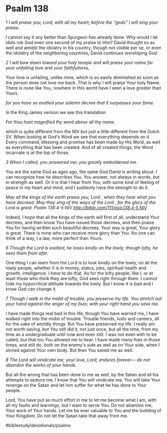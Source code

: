 # Psalm 138
*1 I will praise you, Lord, with all my heart;*
*before the “gods” I will sing your praise.*

I cannot say it any better than Spurgeon has already done. Why would I let idols rob God even one second of my praise to Him? David thought so as well and amidst the idolatry in his country, though not visible per se, or even the idolatry of the neighboring countries, David continues worshiping God.

*2 I will bow down toward your holy temple*
*and will praise your name*
*for your unfailing love and your faithfulness,*

Your love is unfailing, unlike mine, which is so easily diminished as soon as the person does not love me back. That is why I will praise Your holy Name. There is none like You, nowhere in this world have I seen a love greater than Yours.

*for you have so exalted your solemn decree*
*that it surpasses your fame.*

In the King James version we see this translation

*For thou hast magnified thy word above all thy name.*

which is quite different from the NIV but just a little different from the Dutch SV.
When looking at God's Word we see that everything depends on it. Every command, blessing and promise has been made by His Word, as well as everything that has been created.
And of all created things, the Word incarnate is at the top of those.

*3 When I called, you answered me;*
*you greatly emboldened me.*

You are the same God as ages ago, the same God David is writing about. I can recognize how he describes You. You answer, not always in words, but in strength as well. Or it is that I hear from You, with some kind of feeling of peace in my heart and mind, and I suddenly have the strength to do it.

*May all the kings of the earth praise you, Lord , when they hear what you have decreed. May they sing of the ways of the Lord , for the glory of the Lord is great.*
*Psalm 138:4-5 NIV*
*http://bible.com/111/psa.138.4-5.NIV*

Indeed, I hope that all the kings of the earth will first of all, understand Your decrees, and then know You have issued those decrees, and then praise You for having written such beautiful decrees.
Your way is great, Your glory is great. There is none who can receive more glory than You. No one can think of a way, I a law, more perfect than Yours.

*6 Though the Lord is exalted, he looks kindly on the lowly;*
*though lofty, he sees them from afar.*

One thing I can learn from the Lord is to look kindly on the lowly, on all the lowly people, whether it is in money, status, jobs, spiritual health and growth, intelligence. I *have* to do that. 
As for the lofty people, like I, or at least those who *think* they are lofty, God sees right through them. I cannot hide my hypocritical attitude towards the lowly. But I know it is bad and I know God can change it. 

*7* *Though I walk in the midst of trouble,*
*you preserve my life.*
*You stretch out your hand against the anger of*
*my foes;*
*with your right hand you save me.*

I have made things real bad in this life, though You have warned me, I have walked right into the midst of trouble. Trouble friends, lusts and careers, all for the sake of worldly things. But You have preserved my life.
I really am not worth saving, but You still did it, not just once, but all the time, from my time as a undergraduate until now and even still. I was not even with to be called, but that too You allowed me to hear.
I have made many foes in those times, and still do, both on the enemy's side as well as on Your side, when I sinned against Your own body. But then You saved me as well.

*8* *The Lord will vindicate me;*
*your love, Lord, endures forever—*
*do not abandon the works of your hands.*

But all the wrong that has been done to me as well, by the Satan and all his attempts to seduce me, I know that You will vindicate me. You will take Your revenge on the Satan and let him suffer for what he has done to Your people.

Lord, You have put so much effort in me to let me become what I am, with all my faults and learnings, but I want to serve You. Do not abandon me, Your work of Your hands. Let me be ever valuable to You and the building of Your Kingdom. Do not let the Satan take that away from me.

#biblestudy/devotionals/psalms